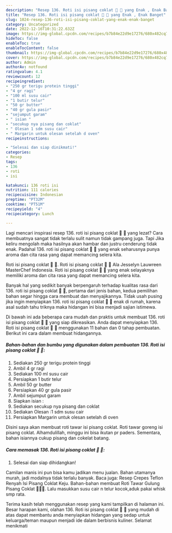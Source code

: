 ```yaml
---
description: "Resep 136. Roti isi pisang coklat 🍌 🍫 yang Enak , Enak Banget"
title: "Resep 136. Roti isi pisang coklat 🍌 🍫 yang Enak , Enak Banget"
slug: 1024-resep-136-roti-isi-pisang-coklat-yang-enak-enak-banget
category: Uncategorized
date: 2022-12-16T10:31:22.632Z
image: https://img-global.cpcdn.com/recipes/b7b84e22d9e17276/680x482cq70/136-roti-isi-pisang-coklat-foto-resep-utama.jpg
hideToc: false
enableToc: true
enableTocContent: false
thumbnail: https://img-global.cpcdn.com/recipes/b7b84e22d9e17276/680x482cq70/136-roti-isi-pisang-coklat-foto-resep-utama.jpg
cover: https://img-global.cpcdn.com/recipes/b7b84e22d9e17276/680x482cq70/136-roti-isi-pisang-coklat-foto-resep-utama.jpg
author: Admin
authorAv: notfound
ratingvalue: 4.1
reviewcount: 12
recipeingredient:
- "250 gr terigu protein tinggi"
- "4 gr ragi"
- "100 ml susu cair"
- "1 butir telur"
- "50 gr butter"
- "40 gr gula pasir"
- "sejumput garam"
- " isian "
- "secukup nya pisang dan coklat"
- " Olesan 1 sdm susu cair"
- " Margarin untuk olesan setelah d oven"
recipeinstructions:

- "Selesai dan siap dinikmati!"
categories:
- Resep
tags:
- 136
- roti
- isi

katakunci: 136 roti isi 
nutrition: 111 calories
recipecuisine: Indonesian
preptime: "PT32M"
cooktime: "PT51M"
recipeyield: "4"
recipecategory: Lunch

---
```



Lagi mencari inspirasi resep 136. roti isi pisang coklat 🍌 🍫 yang lezat? Cara membuatnya sangat tidak terlalu sulit namun tidak gampang juga. Tapi Jika keliru mengolah maka hasilnya akan hambar dan justru cenderung tidak enak. Padahal 136. roti isi pisang coklat 🍌 🍫 yang enak seharusnya punya aroma dan cita rasa yang dapat memancing selera kita.


Roti isi pisang coklat 🍌 🍫. Roti isi pisang coklat 🍌 🍫 Ala Jesselyn Lauwreen MasterChef Indonesia. Roti isi pisang coklat 🍌 🍫 yang enak selayaknya memiliki aroma dan cita rasa yang dapat memancing selera kita.

Banyak hal yang sedikit banyak berpengaruh terhadap kualitas rasa dari 136. roti isi pisang coklat 🍌 🍫, pertama dari jenis bahan, kedua pemilihan bahan segar hingga cara membuat dan menyajikannya. Tidak usah pusing jika ingin menyiapkan 136. roti isi pisang coklat 🍌 🍫 enak di rumah, karena asal sudah tahu triknya maka hidangan ini bisa menjadi sajian istimewa.


Di bawah ini ada beberapa cara mudah dan praktis untuk membuat 136. roti isi pisang coklat 🍌 🍫 yang siap dikreasikan. Anda dapat menyiapkan 136. Roti isi pisang coklat 🍌 🍫 menggunakan 11 bahan dan 0 tahap pembuatan. Berikut ini cara dalam membuat hidangannya.

<!--inarticleads1-->

##### Bahan-bahan dan bumbu yang digunakan dalam pembuatan 136. Roti isi pisang coklat 🍌 🍫:

1. Sediakan 250 gr terigu protein tinggi
1. Ambil 4 gr ragi
1. Sediakan 100 ml susu cair
1. Persiapkan 1 butir telur
1. Ambil 50 gr butter
1. Persiapkan 40 gr gula pasir
1. Ambil sejumput garam
1. Siapkan  isian :
1. Sediakan secukup nya pisang dan coklat
1. Sediakan  Olesan :1 sdm susu cair
1. Persiapkan  Margarin untuk olesan setelah dì oven


Disini saya akan membuat roti tawar isi pisang coklat. Roti tawar goreng isi pisang coklat. Alhamdulillah, minggu ini bisa ikutan pr paders. Sementara, bahan isiannya cukup pisang dan cokelat batang. 

<!--inarticleads2-->

##### Cara memasak 136. Roti isi pisang coklat 🍌 🍫:


1. Selesai dan siap dihidangkan!

Camilan manis ini pun bisa kamu jadikan menu jualan. Bahan utamanya murah, jadi modalnya tidak terlalu banyak. Baca juga: Resep Crepes Teflon Renyah Isi Pisang Coklat Keju. Bahan-bahan membuat Roti Tawar Gulung Pisang Coklat 🍌🍫🍞. Lalu masukkan susu cair n telur kocok,aduk pakai whisk smp rata. 

Terima kasih telah menggunakan resep yang kami tampilkan di halaman ini. Besar harapan kami, olahan 136. Roti isi pisang coklat 🍌 🍫 yang mudah di atas dapat membantu anda menyiapkan hidangan yang sedap untuk keluarga/teman maupun menjadi ide dalam berbisnis kuliner. Selamat menikmati
